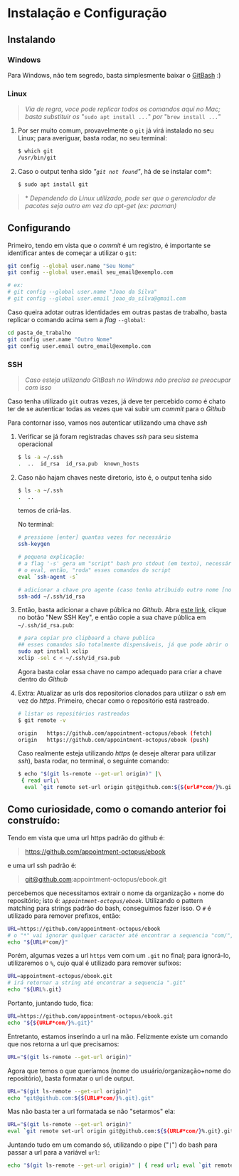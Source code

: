 # Instalação e Configuração

## Instalando
### Windows

Para Windows, não tem segredo, basta simplesmente baixar o [GitBash](https://git-scm.com/downloads) :)

### Linux

> *Via de regra, voce pode replicar todos os comandos aqui no Mac; basta substituir os* "`sudo apt install ...`" *por*  "`brew install ...`"

1. Por ser muito comum, provavelmente o `git` já virá instalado no seu Linux; para averiguar, basta rodar, no seu terminal:
   ```bash
   $ which git
   /usr/bin/git
   ```

3. Caso o output tenha sido *"`git not found`"*, há de se instalar com*:
   ```bash
   $ sudo apt install git
   ```

> \* *Dependendo do Linux utilizado, pode ser que o gerenciador de pacotes seja outro em vez do apt-get (ex: pacman)*

## Configurando

Primeiro, tendo em vista que o *commit* é um registro, é importante se identificar antes de começar a utilizar o `git`:

```bash
git config --global user.name "Seu Nome"
git config --global user.email seu_email@exemplo.com

# ex:
# git config --global user.name "Joao da Silva"
# git config --global user.email joao_da_silva@gmail.com
```

Caso queira adotar outras identidades em outras pastas de trabalho, basta replicar o comando acima sem a *flag* `--global`:
```bash
cd pasta_de_trabalho
git config user.name "Outro Nome"
git config user.email outro_email@exemplo.com
```

### SSH 
> *Caso esteja utilizando GitBash no Windows não precisa se preocupar com isso*

Caso tenha utilizado `git` outras vezes, já deve ter percebido como é chato ter de se autenticar todas as vezes que vai subir um *commit* para o *Github*

Para contornar isso, vamos nos autenticar utilizando uma chave *ssh*

1. Verificar se já foram registradas chaves *ssh* para seu sistema operacional
   ```bash
   $ ls -a ~/.ssh
   .  ..  id_rsa  id_rsa.pub  known_hosts
   ```

2. Caso não hajam chaves neste diretorio, isto é, o output tenha sido
   ```bash
   $ ls -a ~/.ssh
   .  ..
   ```
   temos de criá-las.

   No terminal:
   ```bash
   # pressione [enter] quantas vezes for necessário
   ssh-keygen

   # pequena explicação:
   # a flag '-s' gera um "script" bash pro stdout (em texto), necessário para conectar/iniciar o agente 
   # o eval, então, "roda" esses comandos do script
   eval `ssh-agent -s`

   # adicionar a chave pro agente (caso tenha atribuido outro nome [no "$ ssh-keygen"] para a chave privada, mude o "id_rsa" para o nome correto)
   ssh-add ~/.ssh/id_rsa
   ```

3. Então, basta adicionar a chave pública no *Github*. Abra [este link](https://github.com/settings/keys), clique no botão "New SSH Key", e então copie a sua chave pública em `~/.ssh/id_rsa.pub`:
   ```bash
   # para copiar pro clipboard a chave publica
   ## esses comandos são totalmente dispensáveis, já que pode abrir o arquivo e copiar manualmente
   sudo apt install xclip
   xclip -sel c < ~/.ssh/id_rsa.pub
   ```
   Agora basta colar essa chave no campo adequado para criar a chave dentro do *Github*

4. Extra:
Atualizar as urls dos repositorios clonados para utilizar o *ssh* em vez do *https*. Primeiro, checar como o repositório está rastreado.
   ```bash
   # listar os repositórios rastreados
   $ git remote -v

   origin	https://github.com/appointment-octopus/ebook (fetch)
   origin	https://github.com/appointment-octopus/ebook (push)
   ```

   Caso realmente esteja utilizando *https* (e deseje alterar para utilizar *ssh*), basta rodar, no terminal, o seguinte comando:
   ```bash
   $ echo "$(git ls-remote --get-url origin)" |\
    { read url;\
     eval `git remote set-url origin git@github.com:${${url#*com/}%.git}.git`; } 
   ```

Como curiosidade, como o comando anterior foi construído:
-------------

Tendo em vista que uma url https padrão do github é:
> https://github.com/appointment-octopus/ebook

e uma url ssh padrão é:
> git@github.com:appointment-octopus/ebook.git

percebemos que necessitamos extrair o nome da organização + nome do repositório; isto é: *`appointment-octopus/ebook`*. Utilizando o pattern matching para strings padrão do bash, conseguimos fazer isso. O `#` é utilizado para remover prefixos, então:
```bash
URL=https://github.com/appointment-octopus/ebook
# o "*" vai ignorar qualquer caracter até encontrar a sequencia "com/", e então retornar o resto da string
echo "${URL#*com/}"
```

Porém, algumas vezes a url `https` vem com um `.git` no final; para ignorá-lo, utilizaremos o `%`, cujo qual é utilizado para remover sufixos:

```bash
URL=appointment-octopus/ebook.git
# irá retornar a string até encontrar a sequencia ".git"
echo "${URL%.git}
```

Portanto, juntando tudo, fica:
```bash
URL=https://github.com/appointment-octopus/ebook.git
echo "${${URL#*com/}%.git}"
```

Entretanto, estamos inserindo a url na mão. Felizmente existe um comando que nos retorna a url que precisamos:

```bash
URL="$(git ls-remote --get-url origin)"
```

Agora que temos o que queríamos (nome do usuário/organização+nome do repositório), basta formatar o url de output.

```bash
URL="$(git ls-remote --get-url origin)"
echo "git@github.com:${${URL#*com/}%.git}.git"
```

Mas não basta ter a url formatada se não "setarmos" ela:

```bash
URL="$(git ls-remote --get-url origin)"
eval `git remote set-url origin git@github.com:${${URL#*com/}%.git}.git`
```

Juntando tudo em um comando só, utilizando o pipe ("`|`") do bash para passar a url para a variável `url`:

```bash
echo "$(git ls-remote --get-url origin)" | { read url; eval `git remote set-url origin git@github.com:${${url#*com/}%.git}.git`;
```